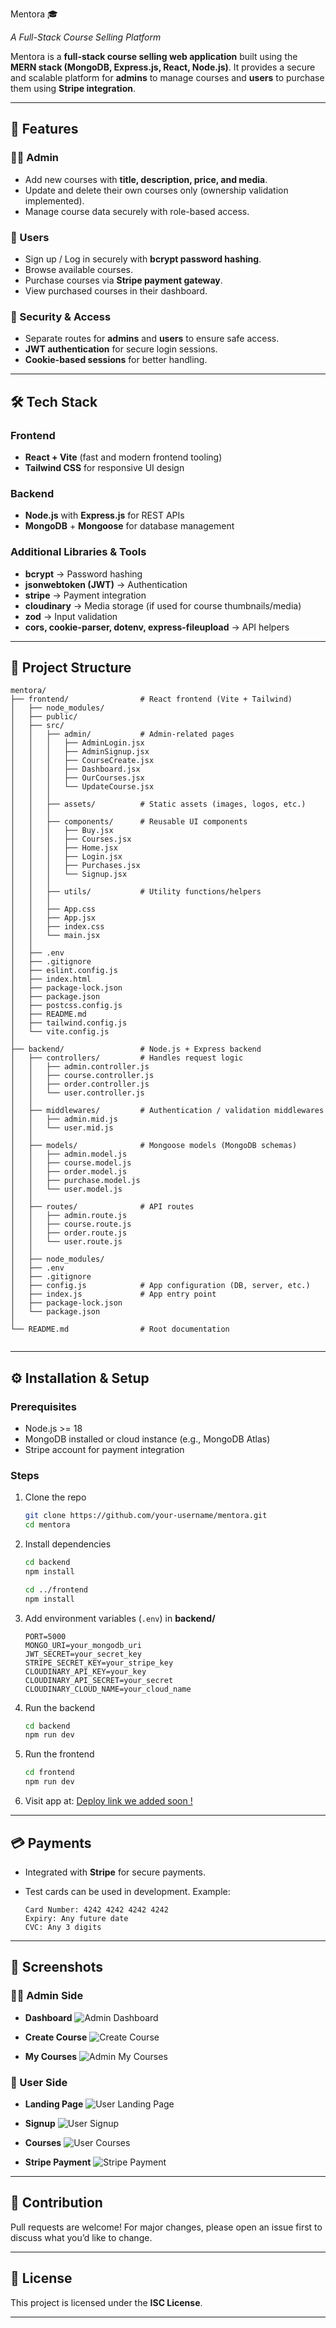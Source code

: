 Mentora 🎓

*A Full-Stack Course Selling Platform*

Mentora is a **full-stack course selling web application** built using the **MERN stack (MongoDB, Express.js, React, Node.js)**. It provides a secure and scalable platform for **admins** to manage courses and **users** to purchase them using **Stripe integration**.

---

## 🚀 Features

### 👨‍🏫 Admin

* Add new courses with **title, description, price, and media**.
* Update and delete their own courses only (ownership validation implemented).
* Manage course data securely with role-based access.

### 👤 Users

* Sign up / Log in securely with **bcrypt password hashing**.
* Browse available courses.
* Purchase courses via **Stripe payment gateway**.
* View purchased courses in their dashboard.

### 🔐 Security & Access

* Separate routes for **admins** and **users** to ensure safe access.
* **JWT authentication** for secure login sessions.
* **Cookie-based sessions** for better handling.

---

## 🛠️ Tech Stack

### Frontend

* **React + Vite** (fast and modern frontend tooling)
* **Tailwind CSS** for responsive UI design

### Backend

* **Node.js** with **Express.js** for REST APIs
* **MongoDB** + **Mongoose** for database management

### Additional Libraries & Tools

* **bcrypt** → Password hashing
* **jsonwebtoken (JWT)** → Authentication
* **stripe** → Payment integration
* **cloudinary** → Media storage (if used for course thumbnails/media)
* **zod** → Input validation
* **cors, cookie-parser, dotenv, express-fileupload** → API helpers

---

## 📂 Project Structure

```
mentora/
├── frontend/                # React frontend (Vite + Tailwind)
│   ├── node_modules/
│   ├── public/
│   ├── src/
│   │   ├── admin/           # Admin-related pages
│   │   │   ├── AdminLogin.jsx
│   │   │   ├── AdminSignup.jsx
│   │   │   ├── CourseCreate.jsx
│   │   │   ├── Dashboard.jsx
│   │   │   ├── OurCourses.jsx
│   │   │   └── UpdateCourse.jsx
│   │   │
│   │   ├── assets/          # Static assets (images, logos, etc.)
│   │   │
│   │   ├── components/      # Reusable UI components
│   │   │   ├── Buy.jsx
│   │   │   ├── Courses.jsx
│   │   │   ├── Home.jsx
│   │   │   ├── Login.jsx
│   │   │   ├── Purchases.jsx
│   │   │   └── Signup.jsx
│   │   │
│   │   ├── utils/           # Utility functions/helpers
│   │   │
│   │   ├── App.css
│   │   ├── App.jsx
│   │   ├── index.css
│   │   └── main.jsx
│   │
│   ├── .env
│   ├── .gitignore
│   ├── eslint.config.js
│   ├── index.html
│   ├── package-lock.json
│   ├── package.json
│   ├── postcss.config.js
│   ├── README.md
│   ├── tailwind.config.js
│   └── vite.config.js
│
├── backend/                 # Node.js + Express backend
│   ├── controllers/         # Handles request logic
│   │   ├── admin.controller.js
│   │   ├── course.controller.js
│   │   ├── order.controller.js
│   │   └── user.controller.js
│   │
│   ├── middlewares/         # Authentication / validation middlewares
│   │   ├── admin.mid.js
│   │   └── user.mid.js
│   │
│   ├── models/              # Mongoose models (MongoDB schemas)
│   │   ├── admin.model.js
│   │   ├── course.model.js
│   │   ├── order.model.js
│   │   ├── purchase.model.js
│   │   └── user.model.js
│   │
│   ├── routes/              # API routes
│   │   ├── admin.route.js
│   │   ├── course.route.js
│   │   ├── order.route.js
│   │   └── user.route.js
│   │
│   ├── node_modules/
│   ├── .env
│   ├── .gitignore
│   ├── config.js            # App configuration (DB, server, etc.)
│   ├── index.js             # App entry point
│   ├── package-lock.json
│   └── package.json
│
└── README.md                # Root documentation


```

---

## ⚙️ Installation & Setup

### Prerequisites

* Node.js >= 18
* MongoDB installed or cloud instance (e.g., MongoDB Atlas)
* Stripe account for payment integration

### Steps

1. Clone the repo

   ```bash
   git clone https://github.com/your-username/mentora.git
   cd mentora
   ```

2. Install dependencies

   ```bash
   cd backend
   npm install

   cd ../frontend
   npm install
   ```

3. Add environment variables (`.env`) in **backend/**

   ```env
   PORT=5000
   MONGO_URI=your_mongodb_uri
   JWT_SECRET=your_secret_key
   STRIPE_SECRET_KEY=your_stripe_key
   CLOUDINARY_API_KEY=your_key
   CLOUDINARY_API_SECRET=your_secret
   CLOUDINARY_CLOUD_NAME=your_cloud_name
   ```

4. Run the backend

   ```bash
   cd backend
   npm run dev
   ```

5. Run the frontend

   ```bash
   cd frontend
   npm run dev
   ```

6. Visit app at: [Deploy link we added soon !](http://localhost:5173)

---

## 💳 Payments

* Integrated with **Stripe** for secure payments.
* Test cards can be used in development. Example:

  ```
  Card Number: 4242 4242 4242 4242
  Expiry: Any future date
  CVC: Any 3 digits
  ```

---

## 📸 Screenshots

### 👨‍💼 Admin Side
- **Dashboard**
  ![Admin Dashboard](assets/admin-dashboard.png)

- **Create Course**
  ![Create Course](assets/admin-createCourse.png)

- **My Courses**
  ![Admin My Courses](assets/admin-MyCourses.png)

### 👤 User Side
- **Landing Page**
  ![User Landing Page](assets/user-landing-page.png)

- **Signup**
  ![User Signup](assets/user-signup.png)

- **Courses**
  ![User Courses](assets/user-courses.png)

- **Stripe Payment**
  ![Stripe Payment](assets/user-stripe-payment.png)


---

## 🤝 Contribution

Pull requests are welcome! For major changes, please open an issue first to discuss what you’d like to change.

---

## 📜 License

This project is licensed under the **ISC License**.

---
